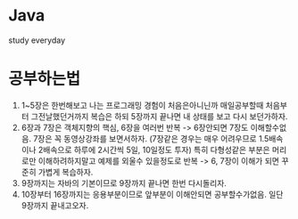 # Java
study everyday

# 공부하는법

1. 1~5장은 한번해보고 나는 프로그래밍 경험이 처음은아니닌까 매일공부할때 처음부터 그전날했던거까지 복습은 하되 5장까지 끝나면 내 상태를 보고 다시 보던가하자.
2. 6장과 7장은 객체지향의 핵심, 6장을 여러번 반복 -> 6장안되면 7장도 이해할수없음. 7장은 꼭 동영상강좌를 보면서하자. (7장같은 경우는 매우 어려우므로 1.5배속이나 2배속으로 하루에 2시간씩 5일, 10일정도 투자)
특히 다형성같은 부분은 머리로만 이해하려하지말고 예제를 외울수 있을정도로 반복
-> 6, 7장이 이해가 되면 꾸준히 가볍게 복습하자.
3. 9장까지는 자바의 기본이므로 9장까지 끝나면 한번 다시돌리자.
4. 10장부터 16장까지는 응용부분이므로 앞부분이 이해안되면 공부할수가없음. 일단 9장까지 끝내고오자.
